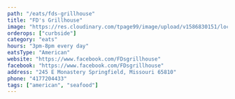 ```yaml
---
path: "/eats/fds-grillhouse"
title: "FD's Grillhouse"
image: "https://res.cloudinary.com/tpage99/image/upload/v1586830151/local417eats/local417eatslogo.png"
orderops: ["curbside"]
category: "eats"
hours: "3pm-8pm every day"
eatsType: "American"
website: "https://www.facebook.com/FDsgrillhouse"
facebook: "https://www.facebook.com/FDsgrillhouse"
address: "245 E Monastery Springfield, Missouri 65810"
phone: "4177204433"
tags: ["american", "seafood"]
---
```

